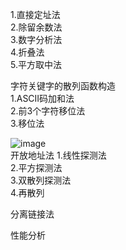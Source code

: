 1.直接定址法  
2.除留余数法  
3.数字分析法  
4.折叠法  
5.平方取中法  

字符关键字的散列函数构造  
1.ASCII码加和法  
2.前3个字符移位法  
3.移位法  


![image](https://user-images.githubusercontent.com/50080058/119309874-83af6a80-bca1-11eb-9238-4e4895144e09.png)  
开放地址法
1.线性探测法  
2.平方探测法  
3.双散列探测法  
4.再散列  

分离链接法  



性能分析
